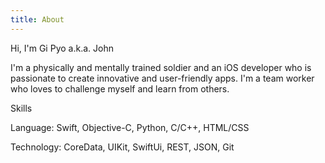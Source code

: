 ```yaml
---
title: About
---
```

Hi, I'm Gi Pyo a.k.a. John

I'm a physically and mentally trained soldier and an iOS developer who is passionate to create innovative and user-friendly apps. I'm a team worker who loves to challenge myself and learn from others.

Skills

Language: Swift, Objective-C, Python, C/C++, HTML/CSS

Technology: CoreData, UIKit, SwiftUi, REST, JSON, Git

